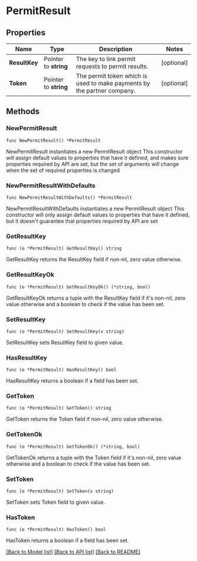 # PermitResult

## Properties

Name | Type | Description | Notes
------------ | ------------- | ------------- | -------------
**ResultKey** | Pointer to **string** | The key to link permit requests to permit results. | [optional] 
**Token** | Pointer to **string** | The permit token which is used to make payments by the partner company. | [optional] 

## Methods

### NewPermitResult

`func NewPermitResult() *PermitResult`

NewPermitResult instantiates a new PermitResult object
This constructor will assign default values to properties that have it defined,
and makes sure properties required by API are set, but the set of arguments
will change when the set of required properties is changed

### NewPermitResultWithDefaults

`func NewPermitResultWithDefaults() *PermitResult`

NewPermitResultWithDefaults instantiates a new PermitResult object
This constructor will only assign default values to properties that have it defined,
but it doesn't guarantee that properties required by API are set

### GetResultKey

`func (o *PermitResult) GetResultKey() string`

GetResultKey returns the ResultKey field if non-nil, zero value otherwise.

### GetResultKeyOk

`func (o *PermitResult) GetResultKeyOk() (*string, bool)`

GetResultKeyOk returns a tuple with the ResultKey field if it's non-nil, zero value otherwise
and a boolean to check if the value has been set.

### SetResultKey

`func (o *PermitResult) SetResultKey(v string)`

SetResultKey sets ResultKey field to given value.

### HasResultKey

`func (o *PermitResult) HasResultKey() bool`

HasResultKey returns a boolean if a field has been set.

### GetToken

`func (o *PermitResult) GetToken() string`

GetToken returns the Token field if non-nil, zero value otherwise.

### GetTokenOk

`func (o *PermitResult) GetTokenOk() (*string, bool)`

GetTokenOk returns a tuple with the Token field if it's non-nil, zero value otherwise
and a boolean to check if the value has been set.

### SetToken

`func (o *PermitResult) SetToken(v string)`

SetToken sets Token field to given value.

### HasToken

`func (o *PermitResult) HasToken() bool`

HasToken returns a boolean if a field has been set.


[[Back to Model list]](../README.md#documentation-for-models) [[Back to API list]](../README.md#documentation-for-api-endpoints) [[Back to README]](../README.md)


